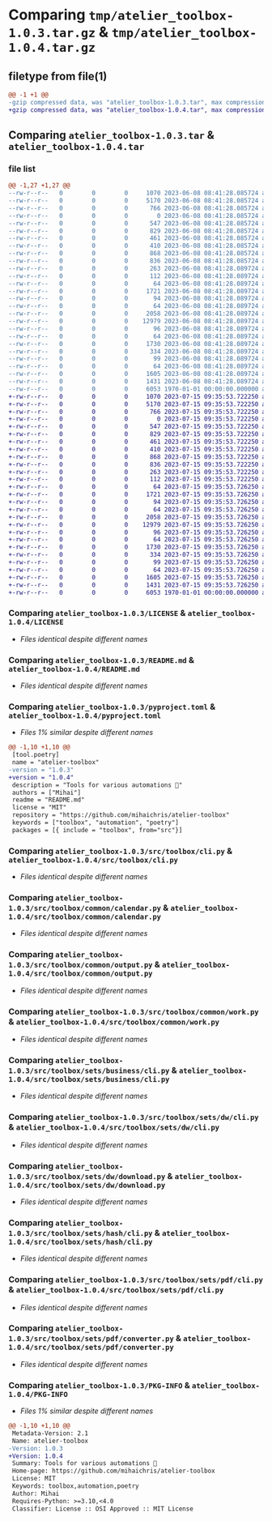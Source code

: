 # Comparing `tmp/atelier_toolbox-1.0.3.tar.gz` & `tmp/atelier_toolbox-1.0.4.tar.gz`

## filetype from file(1)

```diff
@@ -1 +1 @@
-gzip compressed data, was "atelier_toolbox-1.0.3.tar", max compression
+gzip compressed data, was "atelier_toolbox-1.0.4.tar", max compression
```

## Comparing `atelier_toolbox-1.0.3.tar` & `atelier_toolbox-1.0.4.tar`

### file list

```diff
@@ -1,27 +1,27 @@
--rw-r--r--   0        0        0     1070 2023-06-08 08:41:28.085724 atelier_toolbox-1.0.3/LICENSE
--rw-r--r--   0        0        0     5170 2023-06-08 08:41:28.085724 atelier_toolbox-1.0.3/README.md
--rw-r--r--   0        0        0      766 2023-06-08 08:41:28.085724 atelier_toolbox-1.0.3/pyproject.toml
--rw-r--r--   0        0        0        0 2023-06-08 08:41:28.085724 atelier_toolbox-1.0.3/src/toolbox/__init__.py
--rw-r--r--   0        0        0      547 2023-06-08 08:41:28.085724 atelier_toolbox-1.0.3/src/toolbox/cli.py
--rw-r--r--   0        0        0      829 2023-06-08 08:41:28.085724 atelier_toolbox-1.0.3/src/toolbox/common/calendar.py
--rw-r--r--   0        0        0      461 2023-06-08 08:41:28.085724 atelier_toolbox-1.0.3/src/toolbox/common/exceptions.py
--rw-r--r--   0        0        0      410 2023-06-08 08:41:28.085724 atelier_toolbox-1.0.3/src/toolbox/common/file.py
--rw-r--r--   0        0        0      868 2023-06-08 08:41:28.085724 atelier_toolbox-1.0.3/src/toolbox/common/output.py
--rw-r--r--   0        0        0      836 2023-06-08 08:41:28.085724 atelier_toolbox-1.0.3/src/toolbox/common/work.py
--rw-r--r--   0        0        0      263 2023-06-08 08:41:28.089724 atelier_toolbox-1.0.3/src/toolbox/scripts.py
--rw-r--r--   0        0        0      112 2023-06-08 08:41:28.089724 atelier_toolbox-1.0.3/src/toolbox/sets/business/__init__.py
--rw-r--r--   0        0        0       64 2023-06-08 08:41:28.089724 atelier_toolbox-1.0.3/src/toolbox/sets/business/__version__.py
--rw-r--r--   0        0        0     1721 2023-06-08 08:41:28.089724 atelier_toolbox-1.0.3/src/toolbox/sets/business/cli.py
--rw-r--r--   0        0        0       94 2023-06-08 08:41:28.089724 atelier_toolbox-1.0.3/src/toolbox/sets/dw/__init__.py
--rw-r--r--   0        0        0       64 2023-06-08 08:41:28.089724 atelier_toolbox-1.0.3/src/toolbox/sets/dw/__version__.py
--rw-r--r--   0        0        0     2058 2023-06-08 08:41:28.089724 atelier_toolbox-1.0.3/src/toolbox/sets/dw/cli.py
--rw-r--r--   0        0        0    12979 2023-06-08 08:41:28.089724 atelier_toolbox-1.0.3/src/toolbox/sets/dw/download.py
--rw-r--r--   0        0        0       96 2023-06-08 08:41:28.089724 atelier_toolbox-1.0.3/src/toolbox/sets/hash/__init__.py
--rw-r--r--   0        0        0       64 2023-06-08 08:41:28.089724 atelier_toolbox-1.0.3/src/toolbox/sets/hash/__version__.py
--rw-r--r--   0        0        0     1730 2023-06-08 08:41:28.089724 atelier_toolbox-1.0.3/src/toolbox/sets/hash/cli.py
--rw-r--r--   0        0        0      334 2023-06-08 08:41:28.089724 atelier_toolbox-1.0.3/src/toolbox/sets/hash/hash_algoritms_enum.py
--rw-r--r--   0        0        0       99 2023-06-08 08:41:28.089724 atelier_toolbox-1.0.3/src/toolbox/sets/pdf/__init__.py
--rw-r--r--   0        0        0       64 2023-06-08 08:41:28.089724 atelier_toolbox-1.0.3/src/toolbox/sets/pdf/__version__.py
--rw-r--r--   0        0        0     1605 2023-06-08 08:41:28.089724 atelier_toolbox-1.0.3/src/toolbox/sets/pdf/cli.py
--rw-r--r--   0        0        0     1431 2023-06-08 08:41:28.089724 atelier_toolbox-1.0.3/src/toolbox/sets/pdf/converter.py
--rw-r--r--   0        0        0     6053 1970-01-01 00:00:00.000000 atelier_toolbox-1.0.3/PKG-INFO
+-rw-r--r--   0        0        0     1070 2023-07-15 09:35:53.722250 atelier_toolbox-1.0.4/LICENSE
+-rw-r--r--   0        0        0     5170 2023-07-15 09:35:53.722250 atelier_toolbox-1.0.4/README.md
+-rw-r--r--   0        0        0      766 2023-07-15 09:35:53.722250 atelier_toolbox-1.0.4/pyproject.toml
+-rw-r--r--   0        0        0        0 2023-07-15 09:35:53.722250 atelier_toolbox-1.0.4/src/toolbox/__init__.py
+-rw-r--r--   0        0        0      547 2023-07-15 09:35:53.722250 atelier_toolbox-1.0.4/src/toolbox/cli.py
+-rw-r--r--   0        0        0      829 2023-07-15 09:35:53.722250 atelier_toolbox-1.0.4/src/toolbox/common/calendar.py
+-rw-r--r--   0        0        0      461 2023-07-15 09:35:53.722250 atelier_toolbox-1.0.4/src/toolbox/common/exceptions.py
+-rw-r--r--   0        0        0      410 2023-07-15 09:35:53.722250 atelier_toolbox-1.0.4/src/toolbox/common/file.py
+-rw-r--r--   0        0        0      868 2023-07-15 09:35:53.722250 atelier_toolbox-1.0.4/src/toolbox/common/output.py
+-rw-r--r--   0        0        0      836 2023-07-15 09:35:53.722250 atelier_toolbox-1.0.4/src/toolbox/common/work.py
+-rw-r--r--   0        0        0      263 2023-07-15 09:35:53.722250 atelier_toolbox-1.0.4/src/toolbox/scripts.py
+-rw-r--r--   0        0        0      112 2023-07-15 09:35:53.722250 atelier_toolbox-1.0.4/src/toolbox/sets/business/__init__.py
+-rw-r--r--   0        0        0       64 2023-07-15 09:35:53.726250 atelier_toolbox-1.0.4/src/toolbox/sets/business/__version__.py
+-rw-r--r--   0        0        0     1721 2023-07-15 09:35:53.726250 atelier_toolbox-1.0.4/src/toolbox/sets/business/cli.py
+-rw-r--r--   0        0        0       94 2023-07-15 09:35:53.726250 atelier_toolbox-1.0.4/src/toolbox/sets/dw/__init__.py
+-rw-r--r--   0        0        0       64 2023-07-15 09:35:53.726250 atelier_toolbox-1.0.4/src/toolbox/sets/dw/__version__.py
+-rw-r--r--   0        0        0     2058 2023-07-15 09:35:53.726250 atelier_toolbox-1.0.4/src/toolbox/sets/dw/cli.py
+-rw-r--r--   0        0        0    12979 2023-07-15 09:35:53.726250 atelier_toolbox-1.0.4/src/toolbox/sets/dw/download.py
+-rw-r--r--   0        0        0       96 2023-07-15 09:35:53.726250 atelier_toolbox-1.0.4/src/toolbox/sets/hash/__init__.py
+-rw-r--r--   0        0        0       64 2023-07-15 09:35:53.726250 atelier_toolbox-1.0.4/src/toolbox/sets/hash/__version__.py
+-rw-r--r--   0        0        0     1730 2023-07-15 09:35:53.726250 atelier_toolbox-1.0.4/src/toolbox/sets/hash/cli.py
+-rw-r--r--   0        0        0      334 2023-07-15 09:35:53.726250 atelier_toolbox-1.0.4/src/toolbox/sets/hash/hash_algoritms_enum.py
+-rw-r--r--   0        0        0       99 2023-07-15 09:35:53.726250 atelier_toolbox-1.0.4/src/toolbox/sets/pdf/__init__.py
+-rw-r--r--   0        0        0       64 2023-07-15 09:35:53.726250 atelier_toolbox-1.0.4/src/toolbox/sets/pdf/__version__.py
+-rw-r--r--   0        0        0     1605 2023-07-15 09:35:53.726250 atelier_toolbox-1.0.4/src/toolbox/sets/pdf/cli.py
+-rw-r--r--   0        0        0     1431 2023-07-15 09:35:53.726250 atelier_toolbox-1.0.4/src/toolbox/sets/pdf/converter.py
+-rw-r--r--   0        0        0     6053 1970-01-01 00:00:00.000000 atelier_toolbox-1.0.4/PKG-INFO
```

### Comparing `atelier_toolbox-1.0.3/LICENSE` & `atelier_toolbox-1.0.4/LICENSE`

 * *Files identical despite different names*

### Comparing `atelier_toolbox-1.0.3/README.md` & `atelier_toolbox-1.0.4/README.md`

 * *Files identical despite different names*

### Comparing `atelier_toolbox-1.0.3/pyproject.toml` & `atelier_toolbox-1.0.4/pyproject.toml`

 * *Files 1% similar despite different names*

```diff
@@ -1,10 +1,10 @@
 [tool.poetry]
 name = "atelier-toolbox"
-version = "1.0.3"
+version = "1.0.4"
 description = "Tools for various automations 🧰"
 authors = ["Mihai"]
 readme = "README.md"
 license = "MIT"
 repository = "https://github.com/mihaichris/atelier-toolbox"
 keywords = ["toolbox", "automation", "poetry"]
 packages = [{ include = "toolbox", from="src"}]
```

### Comparing `atelier_toolbox-1.0.3/src/toolbox/cli.py` & `atelier_toolbox-1.0.4/src/toolbox/cli.py`

 * *Files identical despite different names*

### Comparing `atelier_toolbox-1.0.3/src/toolbox/common/calendar.py` & `atelier_toolbox-1.0.4/src/toolbox/common/calendar.py`

 * *Files identical despite different names*

### Comparing `atelier_toolbox-1.0.3/src/toolbox/common/output.py` & `atelier_toolbox-1.0.4/src/toolbox/common/output.py`

 * *Files identical despite different names*

### Comparing `atelier_toolbox-1.0.3/src/toolbox/common/work.py` & `atelier_toolbox-1.0.4/src/toolbox/common/work.py`

 * *Files identical despite different names*

### Comparing `atelier_toolbox-1.0.3/src/toolbox/sets/business/cli.py` & `atelier_toolbox-1.0.4/src/toolbox/sets/business/cli.py`

 * *Files identical despite different names*

### Comparing `atelier_toolbox-1.0.3/src/toolbox/sets/dw/cli.py` & `atelier_toolbox-1.0.4/src/toolbox/sets/dw/cli.py`

 * *Files identical despite different names*

### Comparing `atelier_toolbox-1.0.3/src/toolbox/sets/dw/download.py` & `atelier_toolbox-1.0.4/src/toolbox/sets/dw/download.py`

 * *Files identical despite different names*

### Comparing `atelier_toolbox-1.0.3/src/toolbox/sets/hash/cli.py` & `atelier_toolbox-1.0.4/src/toolbox/sets/hash/cli.py`

 * *Files identical despite different names*

### Comparing `atelier_toolbox-1.0.3/src/toolbox/sets/pdf/cli.py` & `atelier_toolbox-1.0.4/src/toolbox/sets/pdf/cli.py`

 * *Files identical despite different names*

### Comparing `atelier_toolbox-1.0.3/src/toolbox/sets/pdf/converter.py` & `atelier_toolbox-1.0.4/src/toolbox/sets/pdf/converter.py`

 * *Files identical despite different names*

### Comparing `atelier_toolbox-1.0.3/PKG-INFO` & `atelier_toolbox-1.0.4/PKG-INFO`

 * *Files 1% similar despite different names*

```diff
@@ -1,10 +1,10 @@
 Metadata-Version: 2.1
 Name: atelier-toolbox
-Version: 1.0.3
+Version: 1.0.4
 Summary: Tools for various automations 🧰
 Home-page: https://github.com/mihaichris/atelier-toolbox
 License: MIT
 Keywords: toolbox,automation,poetry
 Author: Mihai
 Requires-Python: >=3.10,<4.0
 Classifier: License :: OSI Approved :: MIT License
```

